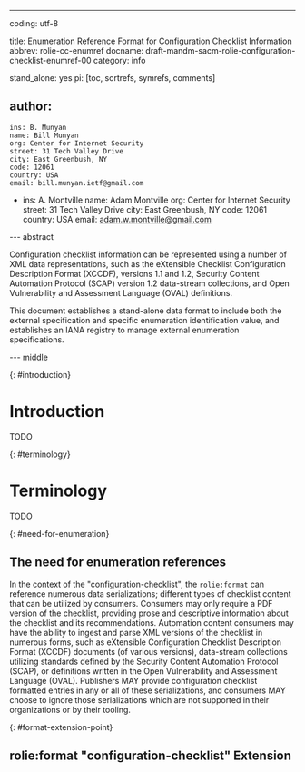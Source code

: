 ---
coding: utf-8

title: Enumeration Reference Format for Configuration Checklist Information
abbrev: rolie-cc-enumref
docname: draft-mandm-sacm-rolie-configuration-checklist-enumref-00
category: info

stand_alone: yes
pi: [toc, sortrefs, symrefs, comments]

author:
  -
    ins: B. Munyan
    name: Bill Munyan
    org: Center for Internet Security
    street: 31 Tech Valley Drive
    city: East Greenbush, NY
    code: 12061
    country: USA
    email: bill.munyan.ietf@gmail.com
  -
    ins: A. Montville
    name: Adam Montville
    org: Center for Internet Security
    street: 31 Tech Valley Drive
    city: East Greenbush, NY
    code: 12061
    country: USA
    email: adam.w.montville@gmail.com

--- abstract

Configuration checklist information can be represented using a number of XML data representations, such as the eXtensible Checklist Configuration Description Format (XCCDF), versions 1.1 and 1.2, Security Content Automation Protocol (SCAP) version 1.2 data-stream collections, and Open Vulnerability and Assessment Language (OVAL) definitions.

This document establishes a stand-alone data format to include both the external specification and specific enumeration identification value, and establishes an IANA registry to manage external enumeration specifications.

--- middle

{: #introduction}
# Introduction
TODO

{: #terminology}
# Terminology
TODO

{: #need-for-enumeration}
## The need for enumeration references
In the context of the "configuration-checklist", the `rolie:format` can reference numerous data serializations; different types of checklist content that can be utilized by consumers.  Consumers may only require a PDF version of the checklist, providing prose and descriptive information about the checklist and its recommendations.  Automation content consumers may have the ability to ingest and parse XML versions of the checklist in numerous forms, such as eXtensible Configuration Checklist Description Format (XCCDF) documents (of various versions), data-stream collections utilizing standards defined by the Security Content Automation Protocol (SCAP), or definitions written in the Open Vulnerability and Assessment Language (OVAL).  Publishers MAY provide configuration checklist formatted entries in any or all of these serializations, and consumers MAY choose to ignore those serializations which are not supported in their organizations or by their tooling.

{: #format-extension-point}
## rolie:format "configuration-checklist" Extension


